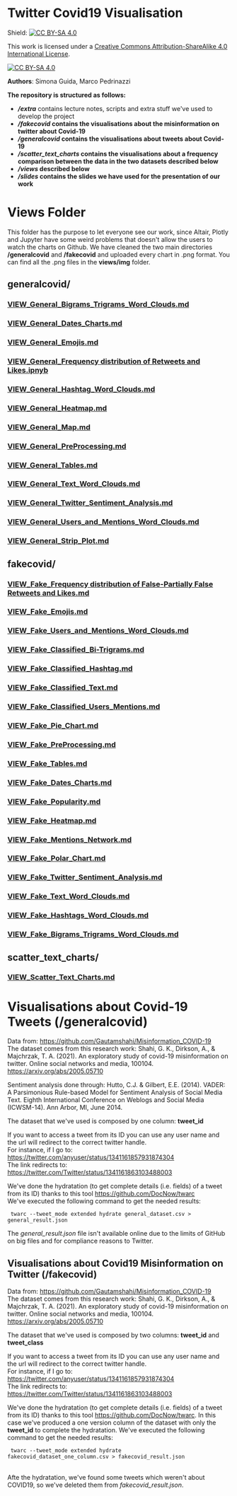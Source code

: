 # Twitter Covid19 Visualisation
Shield: [![CC BY-SA 4.0][cc-by-sa-shield]][cc-by-sa]

This work is licensed under a
[Creative Commons Attribution-ShareAlike 4.0 International License][cc-by-sa].

[![CC BY-SA 4.0][cc-by-sa-image]][cc-by-sa]

[cc-by-sa]: http://creativecommons.org/licenses/by-sa/4.0/
[cc-by-sa-image]: https://licensebuttons.net/l/by-sa/4.0/88x31.png
[cc-by-sa-shield]: https://img.shields.io/badge/License-CC%20BY--SA%204.0-lightgrey.svg

<b>Authors</b>: Simona Guida, Marco Pedrinazzi

**The repository is structured as follows:**
- ***/extra*** contains lecture notes, scripts and extra stuff we've used to develop the project
- ***/fakecovid* contains the visualisations about the misinformation on twitter about Covid-19**
- ***/generalcovid* contains the visualisations about tweets about Covid-19**
- ***/scatter_text_charts* contains the visualisations about a frequency comparison between the data in the two datasets described below**
- ***/views* described below**
- ***/slides* contains the slides we have used for the presentation of our work**

# Views Folder

This folder has the purpose to let everyone see our work, since Altair, Plotly and Jupyter have some weird problems that doesn't allow the users to watch the charts on Github.
We have cleaned the two main directories **/generalcovid** and **/fakecovid** and uploaded every chart in .png format. You can find all the .png files in the **views/img** folder.

## generalcovid/
### [VIEW_General_Bigrams_Trigrams_Word_Clouds.md](https://github.com/marcopedrinazzi/twitter-covid19-vis/blob/main/views/generalcovid/VIEW_General_Bigrams_Trigrams_Word_Clouds.md)
### [VIEW_General_Dates_Charts.md](https://github.com/marcopedrinazzi/twitter-covid19-vis/blob/main/views/generalcovid/VIEW_General_Dates_Charts.md)
### [VIEW_General_Emojis.md](https://github.com/marcopedrinazzi/twitter-covid19-vis/blob/main/views/generalcovid/VIEW_General_Emojis.md)
### [VIEW_General_Frequency distribution of Retweets and Likes.ipnyb](https://github.com/marcopedrinazzi/twitter-covid19-vis/blob/main/views/generalcovid/VIEW_General_Frequency%20distribution%20of%20Retweets%20and%20Likes.md)
### [VIEW_General_Hashtag_Word_Clouds.md](https://github.com/marcopedrinazzi/twitter-covid19-vis/blob/main/views/generalcovid/VIEW_General_Hashtag_Word_Clouds.md)
### [VIEW_General_Heatmap.md](https://github.com/marcopedrinazzi/twitter-covid19-vis/blob/main/views/generalcovid/VIEW_General_Heatmap.md)
### [VIEW_General_Map.md](https://github.com/marcopedrinazzi/twitter-covid19-vis/blob/main/views/generalcovid/VIEW_General_Map.md)
### [VIEW_General_PreProcessing.md](https://github.com/marcopedrinazzi/twitter-covid19-vis/blob/main/views/generalcovid/VIEW_General_PreProcessing.md)
### [VIEW_General_Tables.md](https://github.com/marcopedrinazzi/twitter-covid19-vis/blob/main/views/generalcovid/VIEW_General_Tables.md)
### [VIEW_General_Text_Word_Clouds.md](https://github.com/marcopedrinazzi/twitter-covid19-vis/blob/main/views/generalcovid/VIEW_General_Text_Word_Clouds.md)
### [VIEW_General_Twitter_Sentiment_Analysis.md](https://github.com/marcopedrinazzi/twitter-covid19-vis/blob/main/views/generalcovid/VIEW_General_Twitter_Sentiment_Analysis.md)
### [VIEW_General_Users_and_Mentions_Word_Clouds.md](https://github.com/marcopedrinazzi/twitter-covid19-vis/blob/main/views/generalcovid/VIEW_General_Users_and_Mentions_Word_Clouds.md)
### [VIEW_General_Strip_Plot.md](https://github.com/marcopedrinazzi/twitter-covid19-vis/blob/main/views/generalcovid/VIEW_General_Strip_Plot.md)

## fakecovid/
### [VIEW_Fake_Frequency distribution of False-Partially False Retweets and Likes.md](https://github.com/marcopedrinazzi/twitter-covid19-vis/blob/main/views/fakecovid/VIEW_Fake_Frequency%20distribution%20of%20False-Partially%20False%20Retweets%20and%20Likes.md)
### [VIEW_Fake_Emojis.md](https://github.com/marcopedrinazzi/twitter-covid19-vis/blob/main/views/fakecovid/VIEW_Fake_Emojis.md)
### [VIEW_Fake_Users_and_Mentions_Word_Clouds.md](https://github.com/marcopedrinazzi/twitter-covid19-vis/blob/main/views/fakecovid/VIEW_Fake_Users_and_Mentions_Word_Clouds.md)
### [VIEW_Fake_Classified_Bi-Trigrams.md](https://github.com/marcopedrinazzi/twitter-covid19-vis/blob/main/views/fakecovid/VIEW_Fake_Classified_Bi-Trigrams.md)
### [VIEW_Fake_Classified_Hashtag.md](https://github.com/marcopedrinazzi/twitter-covid19-vis/blob/main/views/fakecovid/VIEW_Fake_Classified_Hashtag.md)
### [VIEW_Fake_Classified_Text.md](https://github.com/marcopedrinazzi/twitter-covid19-vis/blob/main/views/fakecovid/VIEW_Fake_Classified_Text.md)
### [VIEW_Fake_Classified_Users_Mentions.md](https://github.com/marcopedrinazzi/twitter-covid19-vis/blob/main/views/fakecovid/VIEW_Fake_Classified_Users_Mentions.md)
### [VIEW_Fake_Pie_Chart.md](https://github.com/marcopedrinazzi/twitter-covid19-vis/blob/main/views/fakecovid/VIEW_Fake_Pie_Chart.md)
### [VIEW_Fake_PreProcessing.md](https://github.com/marcopedrinazzi/twitter-covid19-vis/blob/main/views/fakecovid/VIEW_Fake_PreProcessing.md)
### [VIEW_Fake_Tables.md](https://github.com/marcopedrinazzi/twitter-covid19-vis/blob/main/views/fakecovid/VIEW_Fake_Tables.md)
### [VIEW_Fake_Dates_Charts.md](https://github.com/marcopedrinazzi/twitter-covid19-vis/blob/main/views/fakecovid/VIEW_Fake_Dates_Charts.md)
### [VIEW_Fake_Popularity.md](https://github.com/marcopedrinazzi/twitter-covid19-vis/blob/main/views/fakecovid/VIEW_Fake_Popularity.md)
### [VIEW_Fake_Heatmap.md](https://github.com/marcopedrinazzi/twitter-covid19-vis/blob/main/views/fakecovid/VIEW_Fake_Heatmap.md)
### [VIEW_Fake_Mentions_Network.md](https://github.com/marcopedrinazzi/twitter-covid19-vis/blob/main/views/fakecovid/VIEW_Fake_Mentions_Network.md)
### [VIEW_Fake_Polar_Chart.md](https://github.com/marcopedrinazzi/twitter-covid19-vis/blob/main/views/fakecovid/VIEW_Fake_Polar_Chart.md)
### [VIEW_Fake_Twitter_Sentiment_Analysis.md](https://github.com/marcopedrinazzi/twitter-covid19-vis/blob/main/views/fakecovid/VIEW_Fake_Twitter_Sentiment_Analysis.md)
### [VIEW_Fake_Text_Word_Clouds.md](https://github.com/marcopedrinazzi/twitter-covid19-vis/blob/main/views/fakecovid/VIEW_Fake_Text_Word_Clouds.md)
### [VIEW_Fake_Hashtags_Word_Clouds.md](https://github.com/marcopedrinazzi/twitter-covid19-vis/blob/main/views/fakecovid/VIEW_Fake_Hashtag_Word_Clouds.md)
### [VIEW_Fake_Bigrams_Trigrams_Word_Clouds.md](https://github.com/marcopedrinazzi/twitter-covid19-vis/blob/main/views/fakecovid/VIEW_Fake_Bigrams_Trigrams_Word_Clouds.md)

## scatter_text_charts/
### [VIEW_Scatter_Text_Charts.md](https://github.com/marcopedrinazzi/twitter-covid19-vis/tree/main/views/scatter_text_charts)

# Visualisations about Covid-19 Tweets (/generalcovid)

Data from: https://github.com/Gautamshahi/Misinformation_COVID-19<br>
The dataset comes from this research work: Shahi, G. K., Dirkson, A., & Majchrzak, T. A. (2021). An exploratory study of covid-19 misinformation on twitter. Online social networks and media, 100104. https://arxiv.org/abs/2005.05710<br>

Sentiment analysis done through: Hutto, C.J. & Gilbert, E.E. (2014). VADER: A Parsimonious Rule-based Model for Sentiment Analysis of Social Media Text. Eighth International Conference on Weblogs and Social Media (ICWSM-14). Ann Arbor, MI, June 2014.

The dataset that we've used is composed by one column: <b>tweet_id</b><br>

If you want to access a tweet from its ID you can use any user name and the url will redirect to the correct twitter handle.<br>
For instance, if I go to: <br>
https://twitter.com/anyuser/status/1341161857931874304<br>
The link redirects to:<br>
https://twitter.com/Twitter/status/1341161863103488003<br>

We've done the hydratation (to get complete details (i.e. fields) of a tweet from its ID) thanks to this tool https://github.com/DocNow/twarc <br>
We've executed the following command to get the needed results:<br>

<code> twarc --tweet_mode extended hydrate general_dataset.csv > general_result.json
</code>
<br>

The <i>general_result.json</i> file isn't available online due to the limits of GitHub on big files and for compliance reasons to Twitter.


## Visualisations about Covid19 Misinformation on Twitter (/fakecovid)

Data from: https://github.com/Gautamshahi/Misinformation_COVID-19 <br>
The dataset comes from this research work: Shahi, G. K., Dirkson, A., & Majchrzak, T. A. (2021). An exploratory study of covid-19 misinformation on twitter. Online social networks and media, 100104. https://arxiv.org/abs/2005.05710<br>

The dataset that we've used is composed by two columns: <b>tweet_id</b> and <b>tweet_class</b><br>

If you want to access a tweet from its ID you can use any user name and the url will redirect to the correct twitter handle.<br>
For instance, if I go to: <br>
https://twitter.com/anyuser/status/1341161857931874304<br>
The link redirects to:<br>
https://twitter.com/Twitter/status/1341161863103488003<br>

We've done the hydratation (to get complete details (i.e. fields) of a tweet from its ID) thanks to this tool https://github.com/DocNow/twarc. In this case we've produced a one version column of the dataset with only the <b>tweet_id</b> to complete the hydratation.
We've executed the following command to get the needed results:<br>

<code> twarc --tweet_mode extended hydrate fakecovid_dataset_one_column.csv > fakecovid_result.json
</code><br>

Afte the hydratation, we've found some tweets which weren't about COVID19, so we've deleted them from <i>fakecovid_result.json</i>.
<br>

